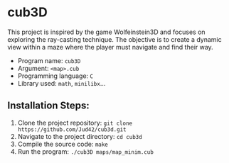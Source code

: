 # cub3D
This project is inspired by the game Wolfeinstein3D and focuses on exploring the ray-casting technique. The objective is to create a dynamic view within a maze where the player must navigate and find their way.


* Program name: `cub3D`
* Argument: `<map>.cub`
* Programming language: `C`
* Library used: `math`, `minilibx`...

## Installation Steps:

1.  Clone the project repository: `git clone https://github.com/Jud42/cub3d.git`
2.  Navigate to the project directory: `cd cub3d`
3.  Compile the source code: `make`
4.  Run the program: `./cub3D maps/map_minim.cub`
